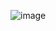 ![image](https://github.com/JonasLeiteProgramador/SUSTENTABILIDADE-JA-/assets/139612792/98eb6e17-c30c-48a6-bf5c-e0f548c3b95e)
